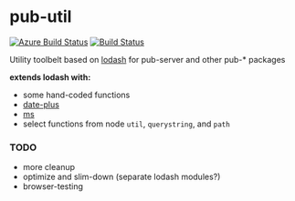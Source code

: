 # pub-util
[![Azure Build Status](https://dev.azure.com/jldec/pub-util/_apis/build/status/jldec.pub-util?branchName=master)](https://dev.azure.com/jldec/pub-util/_build/latest?definitionId=1&branchName=master)
[![Build Status](https://api.travis-ci.org/jldec/pub-util.svg?branch=master)](https://travis-ci.org/jldec/pub-util)

Utility toolbelt based on [lodash](https://lodash.com/) for pub-server and other pub-* packages

**extends lodash with:**
- some hand-coded functions
- [date-plus](https://www.npmjs.com/package/date-plus)
- [ms](https://www.npmjs.com/package/ms)
- select functions from node `util`, `querystring`, and `path`

### TODO
- more cleanup
- optimize and slim-down (separate lodash modules?)
- browser-testing
